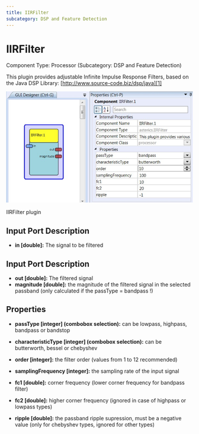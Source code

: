 ```yaml
---
title: IIRFilter
subcategory: DSP and Feature Detection
---
```


# IIRFilter

Component Type: Processor (Subcategory: DSP and Feature Detection)

This plugin provides adjustable Infinite Impulse Response Filters, based on the Java DSP Library: [http://www.source-code.biz/dsp/java][1]

![Screenshot: IIRFilter plugin](./img/iirfilter.jpg "Screenshot: IIRFilter plugin")

IIRFilter plugin

## Input Port Description

- **in \[double\]:** The signal to be filtered

## Input Port Description

- **out \[double\]:** The filtered signal
- **magnitude \[double\]:** the magnitude of the filtered signal in the selected passband (only calculated if the passType = bandpass !)

## Properties

- **passType \[integer\] (combobox selection):** can be lowpass, highpass, bandpass or bandstop

- **characteristicType \[integer\] (combobox selection):** can be butterworth, bessel or chebyshev

- **order \[integer\]:** the filter order (values from 1 to 12 recommended)

- **samplingFrequency \[integer\]:** the sampling rate of the input signal

- **fc1 \[double\]:** corner frequency (lower corner frequency for bandpass filter)

- **fc2 \[double\]:** higher corner frequency (ignored in case of highpass or lowpass types)

- **ripple \[double\]:** the passband ripple supression, must be a negative value (only for chebyshev types, ignored for other types)

[1]: http://www.source-code.biz/dsp/java/
